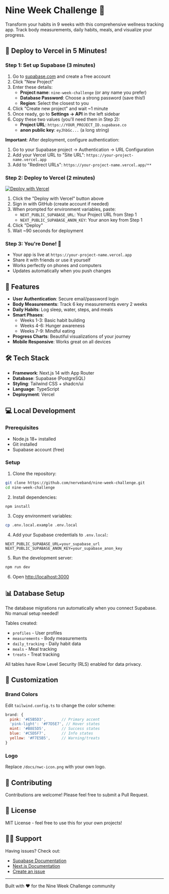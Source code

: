 # Nine Week Challenge 🎯

Transform your habits in 9 weeks with this comprehensive wellness tracking app. Track body measurements, daily habits, meals, and visualize your progress.

## 🚀 Deploy to Vercel in 5 Minutes!

### Step 1: Set up Supabase (3 minutes)

1. Go to [supabase.com](https://supabase.com) and create a free account
2. Click "New Project"
3. Enter these details:
   - **Project name**: `nine-week-challenge` (or any name you prefer)
   - **Database Password**: Choose a strong password (save this!)
   - **Region**: Select the closest to you
4. Click "Create new project" and wait ~1 minute
5. Once ready, go to **Settings → API** in the left sidebar
6. Copy these two values (you'll need them in Step 2):
   - **Project URL**: `https://YOUR_PROJECT_ID.supabase.co`
   - **anon public key**: `eyJhbGc...` (a long string)

**Important**: After deployment, configure authentication:
1. Go to your Supabase project → Authentication → URL Configuration
2. Add your Vercel URL to "Site URL": `https://your-project-name.vercel.app`
3. Add to "Redirect URLs": `https://your-project-name.vercel.app/**`

### Step 2: Deploy to Vercel (2 minutes)

[![Deploy with Vercel](https://vercel.com/button)](https://vercel.com/new/clone?repository-url=https://github.com/nerveband/nine-week-challenge&env=NEXT_PUBLIC_SUPABASE_URL,NEXT_PUBLIC_SUPABASE_ANON_KEY&envDescription=Required%20Supabase%20credentials&envLink=https://github.com/nerveband/nine-week-challenge/blob/main/.env.local.example&project-name=nine-week-challenge&repository-name=nine-week-challenge)

1. Click the "Deploy with Vercel" button above
2. Sign in with GitHub (create account if needed)
3. When prompted for environment variables, paste:
   - `NEXT_PUBLIC_SUPABASE_URL`: Your Project URL from Step 1
   - `NEXT_PUBLIC_SUPABASE_ANON_KEY`: Your anon key from Step 1
4. Click "Deploy"
5. Wait ~90 seconds for deployment

### Step 3: You're Done! 🎉

- Your app is live at `https://your-project-name.vercel.app`
- Share it with friends or use it yourself
- Works perfectly on phones and computers
- Updates automatically when you push changes

## 📱 Features

- **User Authentication**: Secure email/password login
- **Body Measurements**: Track 6 key measurements every 2 weeks
- **Daily Habits**: Log sleep, water, steps, and meals
- **Smart Phases**: 
  - Weeks 1-3: Basic habit building
  - Weeks 4-6: Hunger awareness
  - Weeks 7-9: Mindful eating
- **Progress Charts**: Beautiful visualizations of your journey
- **Mobile Responsive**: Works great on all devices

## 🛠 Tech Stack

- **Framework**: Next.js 14 with App Router
- **Database**: Supabase (PostgreSQL)
- **Styling**: Tailwind CSS + shadcn/ui
- **Language**: TypeScript
- **Deployment**: Vercel

## 💻 Local Development

### Prerequisites

- Node.js 18+ installed
- Git installed
- Supabase account (free)

### Setup

1. Clone the repository:
```bash
git clone https://github.com/nerveband/nine-week-challenge.git
cd nine-week-challenge
```

2. Install dependencies:
```bash
npm install
```

3. Copy environment variables:
```bash
cp .env.local.example .env.local
```

4. Add your Supabase credentials to `.env.local`:
```
NEXT_PUBLIC_SUPABASE_URL=your_supabase_url
NEXT_PUBLIC_SUPABASE_ANON_KEY=your_supabase_anon_key
```

5. Run the development server:
```bash
npm run dev
```

6. Open [http://localhost:3000](http://localhost:3000)

## 📊 Database Setup

The database migrations run automatically when you connect Supabase. No manual setup needed!

Tables created:
- `profiles` - User profiles
- `measurements` - Body measurements
- `daily_tracking` - Daily habit data
- `meals` - Meal tracking
- `treats` - Treat tracking

All tables have Row Level Security (RLS) enabled for data privacy.

## 🎨 Customization

### Brand Colors

Edit `tailwind.config.ts` to change the color scheme:

```javascript
brand: {
  pink: '#E5B5D3',       // Primary accent
  'pink-light': '#F7D5E7', // Hover states
  mint: '#B8E5D5',       // Success states
  blue: '#C5D5F7',       // Info states
  yellow: '#F7E5B5',     // Warning/treats
}
```

### Logo

Replace `/docs/nwc-icon.png` with your own logo.

## 🤝 Contributing

Contributions are welcome! Please feel free to submit a Pull Request.

## 📄 License

MIT License - feel free to use this for your own projects!

## 🙋‍♀️ Support

Having issues? Check out:
- [Supabase Documentation](https://supabase.com/docs)
- [Next.js Documentation](https://nextjs.org/docs)
- [Create an issue](https://github.com/nerveband/nine-week-challenge/issues)

---

Built with ❤️ for the Nine Week Challenge community